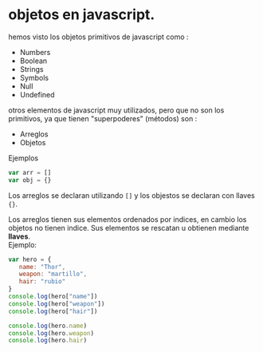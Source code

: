 # objetos en javascript.

hemos visto los objetos primitivos de javascript como :

- Numbers
- Boolean
- Strings
- Symbols
- Null
- Undefined

otros elementos de javascript muy utilizados, pero que no son los primitivos, ya que tienen "superpoderes" (métodos) son :

- Arreglos
- Objetos

Ejemplos 

```javascript
var arr = []
var obj = {}
```

Los arreglos se declaran utilizando `[]` y los objestos se declaran con llaves `{}`.

Los arreglos tienen sus elementos ordenados por indices, en cambio los objetos no tienen indice.
 Sus elementos se rescatan u obtienen mediante **llaves**.   
 Ejemplo:
 ``` javascript
 var hero = {
    name: "Thor",
    weapon: "martillo",
    hair: "rubio"
 }
 console.log(hero["name"])
 console.log(hero["weapon"])
 console.log(hero["hair"])
 ```
 
 ```javascript
 console.log(hero.name)
 console.log(hero.weapon)
 console.log(hero.hair)
 